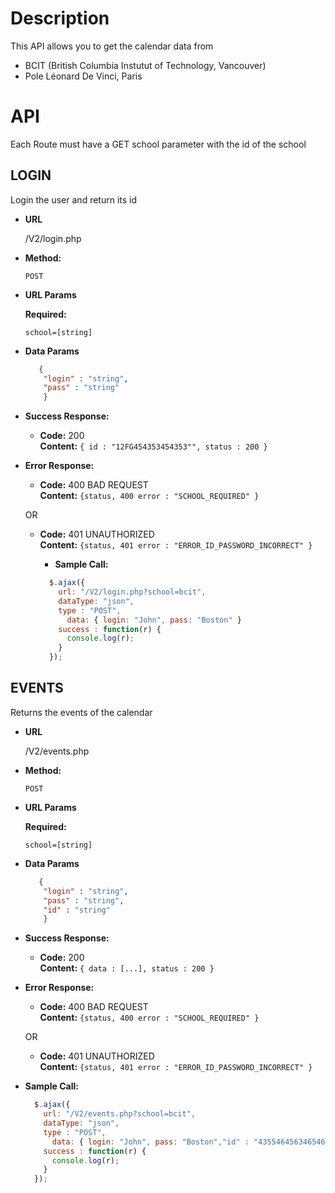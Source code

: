 # Description

This API allows you to get the calendar data from 
- BCIT (British Columbia Instutut of Technology, Vancouver) 
- Pole Léonard De Vinci, Paris

# API 

Each Route must have a GET school parameter with the id of the school

**LOGIN**
------
Login the user and return its id

* **URL**

  /V2/login.php

* **Method:**

  `POST`
  
*  **URL Params**

   **Required:**
 
   `school=[string]`
   

* **Data Params**

    ```json
       {
        "login" : "string",
        "pass" : "string"
        }
    ```


* **Success Response:**

  * **Code:** 200 <br />
    **Content:** `{ id : "12FG454353454353"", status : 200 }`
 
* **Error Response:**

  * **Code:** 400 BAD REQUEST <br />
    **Content:** `{status, 400 error : "SCHOOL_REQUIRED" }`

  OR

  * **Code:** 401 UNAUTHORIZED <br />
    **Content:** `{status, 401 error : "ERROR_ID_PASSWORD_INCORRECT" }`

    * **Sample Call:**

    ```javascript
      $.ajax({
        url: "/V2/login.php?school=bcit",
        dataType: "json",
        type : "POST",
          data: { login: "John", pass: "Boston" }
        success : function(r) {
          console.log(r);
        }
      });
    ```
  
**EVENTS**
------
Returns the events of the calendar
  
  * **URL**
  
    /V2/events.php
  
  * **Method:**
  
    `POST`
    
  *  **URL Params**
  
     **Required:**
   
     `school=[string]`
     
  
  * **Data Params**
  
    ```json
       {
        "login" : "string",
        "pass" : "string",
        "id" : "string"
        }
    ```
  
  * **Success Response:**
  
    * **Code:** 200 <br />
      **Content:** `{ data : [...], status : 200 }`
   
  * **Error Response:**
  
    * **Code:** 400 BAD REQUEST <br />
      **Content:** `{status, 400 error : "SCHOOL_REQUIRED" }`
  
    OR
  
    * **Code:** 401 UNAUTHORIZED <br />
      **Content:** `{status, 401 error : "ERROR_ID_PASSWORD_INCORRECT" }`
  
  * **Sample Call:**
  
    ```javascript
      $.ajax({
        url: "/V2/events.php?school=bcit",
        dataType: "json",
        type : "POST",
          data: { login: "John", pass: "Boston","id" : "4355464563465464GDF" }
        success : function(r) {
          console.log(r);
        }
      });
    ```